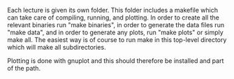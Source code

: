 Each lecture is given its own folder. This folder includes a makefile which can take care of compiling, running, and plotting. In order to create all the relevant binaries run "make binaries", in order to generate the data files run "make data", and in order to generate any plots, run "make plots" or simply make all. The easiest way is of course to run make in this top-level directory which will make all subdirectories.

 Plotting is done with gnuplot and this should therefore be installed and part of the path.
